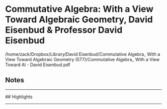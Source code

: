 # Commutative Algebra: With a View Toward Algebraic Geometry, David Eisenbud & Professor David Eisenbud
/home/zack/Dropbox/Library/David Eisenbud/Commutative Algebra_ With a View Toward Algebraic Geometry (577)/Commutative Algebra_ With a View Toward Al - David Eisenbud.pdf
## Notes
<hr>
## Highlights
<hr>
